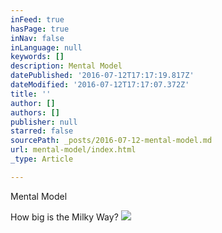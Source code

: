 ```yaml
---
inFeed: true
hasPage: true
inNav: false
inLanguage: null
keywords: []
description: Mental Model
datePublished: '2016-07-12T17:17:19.817Z'
dateModified: '2016-07-12T17:17:07.372Z'
title: ''
author: []
authors: []
publisher: null
starred: false
sourcePath: _posts/2016-07-12-mental-model.md
url: mental-model/index.html
_type: Article

---
```

Mental Model

How big is the Milky Way? ![](https://the-grid-user-content.s3-us-west-2.amazonaws.com/4f25ff4a-ecf9-4e7e-aa46-fe6d73968628.jpg)
